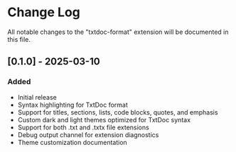 # Change Log

All notable changes to the "txtdoc-format" extension will be documented in this
file.

## [0.1.0] - 2025-03-10

### Added

- Initial release
- Syntax highlighting for TxtDoc format
- Support for titles, sections, lists, code blocks, quotes, and emphasis
- Custom dark and light themes optimized for TxtDoc syntax
- Support for both .txt and .txtx file extensions
- Debug output channel for extension diagnostics
- Theme customization documentation

